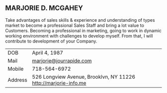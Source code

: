 
## MARJORIE D. MCGAHEY

Take advantages of sales skills & experience and understanding of types market to become a professional Sales Staff and bring a lot value to Customers. Becoming a professional in marketing, going to work in dynamic working environment with challenges to develop myself. From that, I will contribute to development of your Company.

|||
|---|---|
|DOB| April 4, 1987|
|Mail| marjorie@jourrapide.com|
|Mobile| 718-564-6972|
|Address| 526 Longview Avenue, Brooklvn, NY 11226 http://marjorie-info.me|
